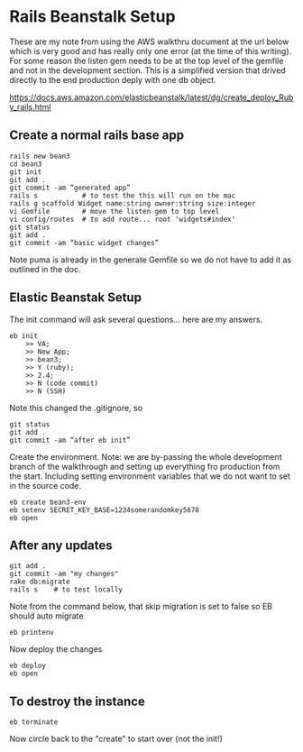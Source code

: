 # Rails Beanstalk Setup
These are my note from using the AWS walkthru document at the url below which is very good and has really only one error (at the time of this writing).  For some reason the listen gem needs to be at the top level of the gemfile and not in the development section.  This is a simplified version that drived directly to the end production deply with one db object.

https://docs.aws.amazon.com/elasticbeanstalk/latest/dg/create_deploy_Ruby_rails.html
## Create a normal rails base app
```
rails new bean3
cd bean3
git init
git add .
git commit -am “generated app”
rails s           # to test the this will run on the mac
rails g scaffold Widget name:string owner:string size:integer
vi Gemfile        # move the listen gem to top level
vi config/routes  # to add route... root 'widgets#index'
git status
git add .
git commit -am “basic widget changes”
```
Note puma is already in the generate Gemfile so we do not have to add it as outlined in the doc.
## Elastic Beanstak Setup
The init command will ask several questions... here are my answers.
```
eb init
	>> VA; 
	>> New App; 
	>> bean3; 
	>> Y (ruby); 
	>> 2.4; 
	>> N (code commit)
	>> N (SSH)
```
Note this changed the .gitignore, so
```
git status
git add .
git commit -am “after eb init”
```
Create the environment.  Note: we are by-passing the whole development branch of the walkthrough and
setting up everything fro production from the start.  Including setting environment variables that 
we do not want to set in the source code.
```
eb create bean3-env
eb setenv SECRET_KEY_BASE=1234somerandomkey5678
eb open
```
## After any updates
```
git add .
git commit -am "my changes"
rake db:migrate 
rails s    # to test locally
```
Note from the command below, that skip migration is set to false so EB should auto migrate
```
eb printenv
```
Now deploy the changes
```
eb deploy
eb open
```
## To destroy the instance
```
eb terminate
```
Now circle back to the "create" to start over (not the init!)
